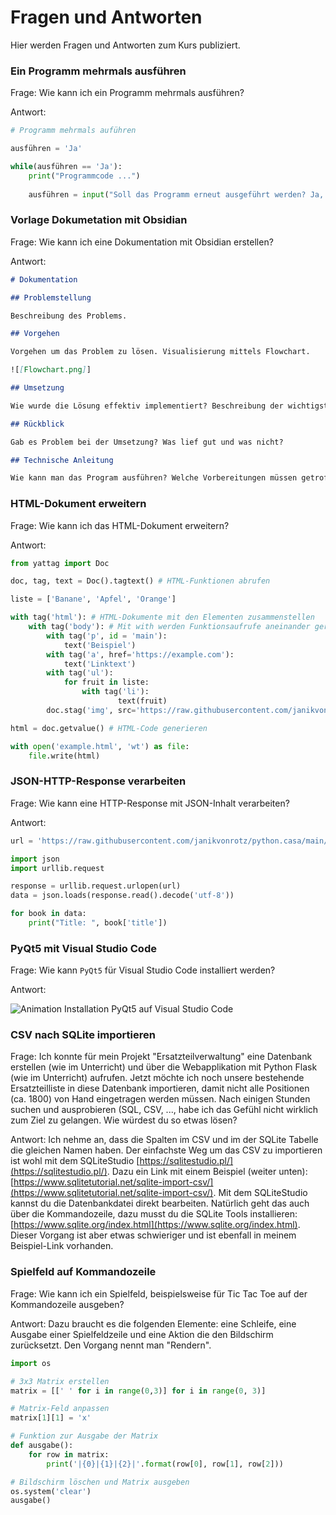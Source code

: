 # Fragen und Antworten

Hier werden Fragen und Antworten zum Kurs publiziert.

### Ein Programm mehrmals ausführen

Frage: Wie kann ich ein Programm mehrmals ausführen?

Antwort:

```python
# Programm mehrmals auführen

ausführen = 'Ja'

while(ausführen == 'Ja'):
    print("Programmcode ...")
    
    ausführen = input("Soll das Programm erneut ausgeführt werden? Ja, Nein: ")
```

### Vorlage Dokumetation mit Obsidian

Frage: Wie kann ich eine Dokumentation mit Obsidian erstellen?

Antwort:

```md
# Dokumentation

## Problemstellung

Beschreibung des Problems.

## Vorgehen

Vorgehen um das Problem zu lösen. Visualisierung mittels Flowchart.

![[Flowchart.png]]

## Umsetzung

Wie wurde die Lösung effektiv implementiert? Beschreibung der wichtigsten Programm-Teile.

## Rückblick

Gab es Problem bei der Umsetzung? Was lief gut und was nicht?

## Technische Anleitung

Wie kann man das Program ausführen? Welche Vorbereitungen müssen getroffen werden?
```

### HTML-Dokument erweitern

Frage: Wie kann ich das HTML-Dokument erweitern?

Antwort:

```python
from yattag import Doc

doc, tag, text = Doc().tagtext() # HTML-Funktionen abrufen

liste = ['Banane', 'Apfel', 'Orange']

with tag('html'): # HTML-Dokumente mit den Elementen zusammenstellen
    with tag('body'): # Mit with werden Funktionsaufrufe aneinander gereiht
        with tag('p', id = 'main'):
            text('Beispiel')
        with tag('a', href='https://example.com'):
            text('Linktext')
        with tag('ul'):
            for fruit in liste:
                with tag('li'):
                        text(fruit)
        doc.stag('img', src='https://raw.githubusercontent.com/janikvonrotz/python.casa/main/buch.png')

html = doc.getvalue() # HTML-Code generieren

with open('example.html', 'wt') as file:
    file.write(html)
```

### JSON-HTTP-Response verarbeiten

Frage: Wie kann eine HTTP-Response mit JSON-Inhalt verarbeiten?

Antwort:

```python
url = 'https://raw.githubusercontent.com/janikvonrotz/python.casa/main/topic-6/B%C3%BCcher.json'

import json
import urllib.request

response = urllib.request.urlopen(url)
data = json.loads(response.read().decode('utf-8'))

for book in data:
    print("Title: ", book['title'])
```

### PyQt5 mit Visual Studio Code

Frage: Wie kann `PyQt5` für Visual Studio Code installiert werden?

Antwort:

![Animation Installation PyQt5 auf Visual Studio Code](./install-pyqt5-vscode.gif)

### CSV nach SQLite importieren

Frage: Ich konnte für mein Projekt "Ersatzteilverwaltung" eine Datenbank erstellen (wie im Unterricht) und über die Webapplikation mit Python Flask (wie im Unterricht) aufrufen. Jetzt möchte ich noch unsere bestehende Ersatzteilliste in diese Datenbank importieren, damit nicht alle Positionen (ca. 1800) von Hand eingetragen werden müssen. Nach einigen Stunden suchen und ausprobieren (SQL, CSV, ..., habe ich das Gefühl nicht wirklich zum Ziel zu gelangen. Wie würdest du so etwas lösen?

Antwort: Ich nehme an, dass die Spalten im CSV und im der SQLite Tabelle die gleichen Namen haben. Der einfachste Weg um das CSV zu importieren ist wohl mit dem SQLiteStudio [https://sqlitestudio.pl/](https://sqlitestudio.pl/). Dazu ein Link mit einem Beispiel (weiter unten): [https://www.sqlitetutorial.net/sqlite-import-csv/](https://www.sqlitetutorial.net/sqlite-import-csv/). Mit dem SQLiteStudio kannst du die Datenbankdatei direkt bearbeiten. Natürlich geht das auch über die Kommandozeile, dazu musst du die SQLite Tools installieren: [https://www.sqlite.org/index.html](https://www.sqlite.org/index.html). Dieser Vorgang ist aber etwas schwieriger und ist ebenfall in meinem Beispiel-Link vorhanden.

### Spielfeld auf Kommandozeile

Frage: Wie kann ich ein Spielfeld, beispielsweise für Tic Tac Toe auf der Kommandozeile ausgeben?

Antwort: Dazu braucht es die folgenden Elemente: eine Schleife, eine Ausgabe einer Spielfeldzeile und eine Aktion die den Bildschirm zurücksetzt. Den Vorgang nennt man "Rendern".

```python
import os

# 3x3 Matrix erstellen
matrix = [[' ' for i in range(0,3)] for i in range(0, 3)]

# Matrix-Feld anpassen
matrix[1][1] = 'x'

# Funktion zur Ausgabe der Matrix
def ausgabe():
    for row in matrix:
        print('|{0}|{1}|{2}|'.format(row[0], row[1], row[2]))

# Bildschirm löschen und Matrix ausgeben
os.system('clear')
ausgabe()
```